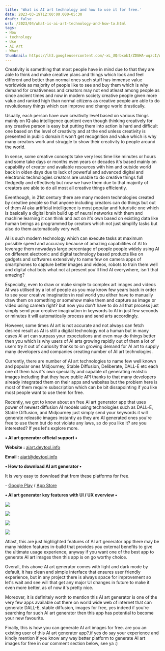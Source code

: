 ```yaml
---
title: 'What is AI art technology and how to use it for free.'
date: 2023-03-19T12:00:00.000+05:30
draft: false
url: /2023/04/what-is-ai-art-technology-and-how-to.html
tags: 
- How
- technology
- Use
- AI Art
- What
thumbnail: https://lh3.googleusercontent.com/-xL_UQrbxobI/ZDGHA-wqzcI/AAAAAAAAQ1U/AAhdpAHr4hYnlSFfJb28IBzBMRGHIcBxQCNcBGAsYHQ/s1600/1680967420372782-0.png
---
```


  

Creativity is something that most people have in mind due to that they are able to think and make creative plans and things which look and feel different and better than normal ones such stuff has immense value worldwide as majority of people like to see and buy them which is why demand for creativeness and creators may not end atleast among people as since ancient times and now in modern society creative people given more value and ranked high than normal citizens as creative people are able to do revolutionary things which can improve and change world drastically.

  

Usually, each person have own creativity level based on various things mainly on IQ aka intelligence quotient even though thinking creatively for any creative person is easy but putting them into action is hard and difficult one based on the level of creativity and at the end unless creativity is presented in public domain it won't get recognition and value which is why many creators work and struggle to show their creativity to people around the world.

  

In sense, some creative concepts take very less time like minutes or hours and some take days or months even years or decades it's based mainly on capability of creator and available resources with him and outside world back in olden days due to lack of powerful and advanced digital and electronic technologies creators are unable to do creative things full fledgedly and effectively but now we have them due to that majority of creators are able to do all most all creative things efficiently.

  

Eventhough, in 21st century there are many modern technologies created by creative people so that anyone including creators can do things but out of them AI aka artificial intelligence is most popular and futuristic one which is basically a digital brain build up of neural networks with them and machine learning it can think and act on it's own based on existing data like human beings as programmed by creators which not just simplify tasks but also do them automatically very well.

  

AI is such modern technology which can execute tasks at maximum possible speed and accuracy because of amazing capabilities of AI to leverage them nowadays large percentage of people people widely using AI on different electronic and digital technology based products like on gadgets and softwares extensively to name few on camera apps of smartphones to capture better images and videos, robots to train them well and digital chat bots what not at present you'll find AI everywhere, isn't that amazing?

  

Especially, even to draw or make simple to complex art images and videos AI was utilised by a lot of people as you may know few years back in order to see your creative imagination in real world you either have to manually draw them on something or somehow make them and capture as image or video using camera right? but now you don't have to do all that process just simply send your creative imagination in keywords to AI in just few seconds or minutes it will automatically process and send arts accordingly.

  

However, some times AI art is not accurate and not always can fetch desired result as AI is still a digital technology not a human but in many cases AI art can surpass your expectations and even may do things better then you which is why users of AI arts growing rapidly out of them a lot of users try it out of curiosity thanks to on growing demand for AI art to supply many developers and companies creating number of AI art technologies.

  

Currently, there are number of AI art technologies to name few well known and popular ones Midjourney, Stable Diffusion, Deliberate, DALL-E etc each one of them has it's own speciality and capable of generating realistic images including that they have public API thanks to that many developers already integrated them on their apps and websites but the problem here is most of them require subscription which can be bit dissapointing if you like most people want to use them for free.

  

Recently, we got to know about an free AI art generator app that uses power of newest diffusion AI models using technologies such as DALL-E, Stable Diffusion, and Midjourney just simply send your keywords it will generate releastic images instantly as they are AI generated ones you're free to use them but do not violate any laws, so do you like it? are you interested? If yes let's explore more.

  

**• AI art generator official support •**

**Website :** [aiart.devtool.info](http://aiart.devtool.info)

**Email :** [aiart@devtool.info](mailto:aiart@devtool.info)

**• How to download AI art generator •**

It is very easy to download that from these platforms for free.

  

\- [Google Play](https://play.google.com/store/apps/details?id=info.devtool.aiart) / [App Store](https://apps.apple.com/us/app/ai-diffusion-art/id1643180041#?platform=iphone)

**• AI art generator key features with UI / UX overview •**

  

 ![](https://lh3.googleusercontent.com/-uaJl4XMLo-Y/ZDL1Nj3ASnI/AAAAAAAAQ1o/4vv2--ZPXz4lPcz6CZ_LJwkGAq6hhCs6ACNcBGAsYHQ/s1600/1681061171098852-0.png) 

 ![](https://lh3.googleusercontent.com/-DVQD2cy_80c/ZDL1Moz_cxI/AAAAAAAAQ1k/3RI7pHdgrOos6J7ofMb0fzsh2ScL9qEIgCNcBGAsYHQ/s1600/1681061168194413-1.png) 

 ![](https://lh3.googleusercontent.com/-xiRQZgK5CU0/ZDL1L261vAI/AAAAAAAAQ1g/8wqPaSCZ_60nMg3prk5w-jvlGuDPTRYlACNcBGAsYHQ/s1600/1681061164601344-2.png) 

 ![](https://lh3.googleusercontent.com/-I4Woe5Z7FVQ/ZDL1KicWjMI/AAAAAAAAQ1c/7DKujtiWUFomUytE_eBEb22KQOohybw4gCNcBGAsYHQ/s1600/1681061159084792-3.png) 

  

Atlast, this are just highlighted features of AI art generator app there may be many hidden features in-build that provides you external benefits to give the ultimate usage experience, anyway if you want one of the best app to generate AI art images then this app is on go worthy choice.

  

Overall, this above AI art generator comes with light and dark mode by default, it has clean and simple interface that ensures user friendly experience, but in any project there is always space for improvement so let's wait and see will that get any major UI changes in future to make it even more better, as of now it's pretty nice.

  

Moreover, it is definitely worth to mention this AI art generator is one of the very few apps available out there on world wide web of internet that can generate DALL-E, stable diffusion, images for free, yes indeed if you're searching for such AI art generator then this app has potential to become your new favourite.

  

Finally, this is how you can generate AI art images for free. are you an existing user of this AI art generator app?.if yes do say your experience and kindly mention if you know any way better platform to generate AI art images for free in our comment section below, see ya :)